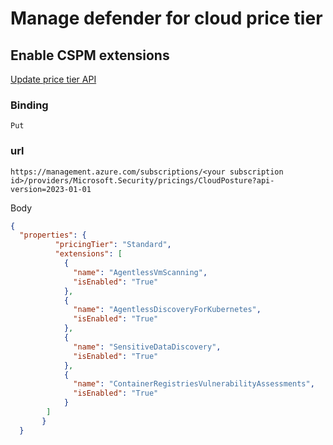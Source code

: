 # Manage defender for cloud price tier

## Enable CSPM extensions
[Update price tier API](https://learn.microsoft.com/en-us/rest/api/defenderforcloud/pricings/update?tabs=HTTP#code-try-0)
### Binding
```
Put
```
### url
```
https://management.azure.com/subscriptions/<your subscription id>/providers/Microsoft.Security/pricings/CloudPosture?api-version=2023-01-01
```

Body
```json
{
  "properties": {
          "pricingTier": "Standard",
          "extensions": [
            {
              "name": "AgentlessVmScanning",
              "isEnabled": "True"
            },
            {
              "name": "AgentlessDiscoveryForKubernetes",
              "isEnabled": "True"
            },
            {
              "name": "SensitiveDataDiscovery",
              "isEnabled": "True"
            },
            {
              "name": "ContainerRegistriesVulnerabilityAssessments",
              "isEnabled": "True"
            }
        ]
       }
  }
```
